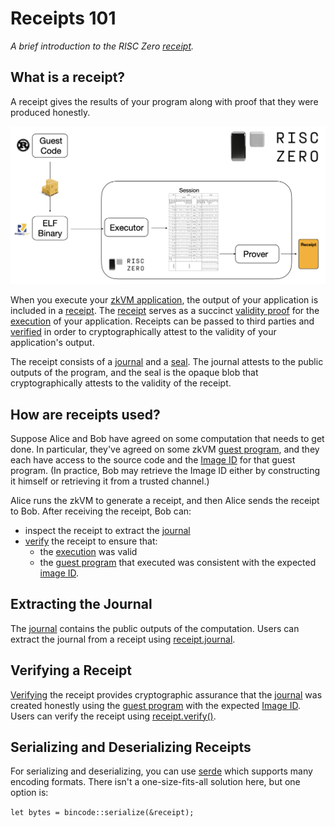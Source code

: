 # Receipts 101

_A brief introduction to the RISC Zero [receipt]._

## What is a receipt?

A receipt gives the results of your program along with proof that they were
produced honestly.

![From Guest Code to Receipt](../../static/diagrams/from-rust-to-receipt.png)

When you execute your [zkVM application][zkvm], the output of your application
is included in a [receipt]. The [receipt] serves as a succinct [validity proof]
for the [execution] of your application. Receipts can be passed to third parties
and [verified][verify] in order to cryptographically attest to the validity of
your application's output.

<!-- The following text is duplicated from the definition of "receipt" on the terminology page.-->

The receipt consists of a [journal] and a [seal]. The journal attests to the
public outputs of the program, and the seal is the opaque blob that
cryptographically attests to the validity of the receipt.

<!-- End receipt definition. -->

## How are receipts used?

Suppose Alice and Bob have agreed on some computation that needs to get done. In
particular, they've agreed on some zkVM [guest program], and they each have
access to the source code and the [Image ID] for that guest program. (In
practice, Bob may retrieve the Image ID either by constructing it himself or
retrieving it from a trusted channel.)

Alice runs the zkVM to generate a receipt, and then Alice sends the receipt to
Bob. After receiving the receipt, Bob can:

- inspect the receipt to extract the [journal]
- [verify] the receipt to ensure that:
  - the [execution] was valid
  - the [guest program] that executed was consistent with the expected [image
    ID].

## Extracting the Journal

The [journal] contains the public outputs of the computation. Users can extract
the journal from a receipt using [receipt.journal].

## Verifying a Receipt

[Verifying][verify] the receipt provides cryptographic assurance that the [journal] was
created honestly using the [guest program] with the expected [Image ID]. Users
can verify the receipt using [receipt.verify()].

## Serializing and Deserializing Receipts

For serializing and deserializing, you can use [serde] which supports many
encoding formats. There isn't a one-size-fits-all solution here, but one option
is:

`let bytes = bincode::serialize(&receipt);`

[execution]: /terminology#execution-trace
[guest program]: /terminology#guest-program
[Image ID]: /terminology#image-id
[journal]: /terminology#journal
[receipt]: /terminology#receipt
[receipt.verify()]: https://docs.rs/risc0-zkvm/*/risc0_zkvm/struct.Receipt.html#method.verify
[receipt.journal]: https://docs.rs/risc0-zkvm/*/risc0_zkvm/struct.Receipt.html#structfield.journal
[seal]: /terminology#seal
[serde]: https://crates.io/crates/serde
[validity proof]: /terminology#validity-proof
[verify]: /terminology#verify
[quickstart]: ./quickstart.md
[zkvm]: ./zkvm_overview.md

